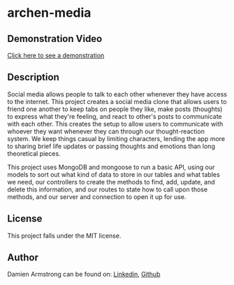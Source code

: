 # archen-media

## Demonstration Video
<a href="">Click here to see a demonstration</a>

## Description
Social media allows people to talk to each other whenever they have access to the internet. This project creates a social media clone that allows users to friend one another to keep tabs on people they like, make posts (thoughts) to express what they're feeling, and react to other's posts to communicate with each other. This creates the setup to allow users to communicate with whoever they want whenever they can through our thought-reaction system. We keep things casual by limiting characters, lending the app more to sharing brief life updates or passing thoughts and emotions than long theoretical pieces.

This project uses MongoDB and mongoose to run a basic API, using our models to sort out what kind of data to store in our tables and what tables we need, our controllers to create the methods to find, add, update, and delete this information, and our routes to state how to call upon those methods, and our server and connection to open it up for use. 

## License
This project falls under the MIT license.

## Author
Damien Armstrong can be found on: <a href="https://www.linkedin.com/in/damien-armstrong-412319138/">Linkedin</a>, <a href="https://github.com/pirosvs">Github</a>